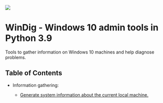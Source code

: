 <p><img src="https://external-content.duckduckgo.com/iu/?u=http%3A%2F%2Fawgford.weebly.com%2Fuploads%2F3%2F2%2F1%2F4%2F32142243%2F7706050_orig.png"></p>

WinDig - Windows 10 admin tools in Python 3.9
=================================================
Tools to gather information on Windows 10 machines and help diagnose problems.

<h2>Table of Contents</h2>
<ul><li>Information gathering:</li>
<ul><li><a href="https://github.com/intelshoe/WinTools-Python/blob/main/sysinfo.py">Generate system information about the current local machine.</li>
</ul>
